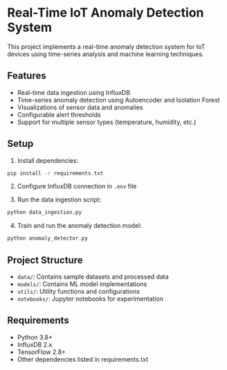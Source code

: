 # Real-Time IoT Anomaly Detection System

This project implements a real-time anomaly detection system for IoT devices using time-series analysis and machine learning techniques.

## Features

- Real-time data ingestion using InfluxDB
- Time-series anomaly detection using Autoencoder and Isolation Forest
- Visualizations of sensor data and anomalies
- Configurable alert thresholds
- Support for multiple sensor types (temperature, humidity, etc.)

## Setup

1. Install dependencies:
```bash
pip install -r requirements.txt
```

2. Configure InfluxDB connection in `.env` file

3. Run the data ingestion script:
```bash
python data_ingestion.py
```

4. Train and run the anomaly detection model:
```bash
python anomaly_detector.py
```

## Project Structure

- `data/`: Contains sample datasets and processed data
- `models/`: Contains ML model implementations
- `utils/`: Utility functions and configurations
- `notebooks/`: Jupyter notebooks for experimentation

## Requirements

- Python 3.8+
- InfluxDB 2.x
- TensorFlow 2.8+
- Other dependencies listed in requirements.txt
